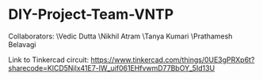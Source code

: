 # DIY-Project-Team-VNTP

Collaborators:
\Vedic Dutta
\Nikhil Atram
\Tanya Kumari
\Prathamesh Belavagi


Link to Tinkercad circuit:
https://www.tinkercad.com/things/0UE3gPRXp6t?sharecode=KlCD5Njlx41E7-lW_uif061EHfvwmD77BbOY_5Id13U
